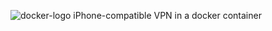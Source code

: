 ![docker-logo](https://docs.docker.com/img/nav/docker-logo-loggedin.png) iPhone-compatible VPN in a docker container
